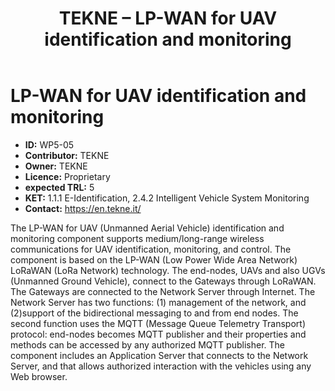 ﻿---title: TEKNE – LP-WAN for UAV identification and monitoringcomponentId: WP5-05tags: Long-range communication---# LP-WAN for UAV identification and monitoring- __ID:__ WP5-05- __Contributor:__ TEKNE- __Owner:__ TEKNE- __Licence:__ Proprietary- __expected TRL:__ 5- __KET:__ 1.1.1 E-Identification, 2.4.2 Intelligent Vehicle System Monitoring- __Contact:__ https://en.tekne.it/The LP-WAN for UAV (Unmanned Aerial Vehicle) identification and monitoring component supports medium/long-range wireless communications for UAV identification, monitoring, and control. The component is based on the LP-WAN (Low Power Wide Area Network) LoRaWAN (LoRa Network) technology.The end-nodes, UAVs and also UGVs (Unmanned Ground Vehicle), connect to the Gateways through LoRaWAN. The Gateways are connected to the Network Server through Internet. The Network Server has two functions: (1) management of the network, and (2)support of the bidirectional messaging to and from end nodes. The second function uses the MQTT (Message Queue Telemetry Transport) protocol: end-nodes becomes MQTT publisher and their properties and methods can be accessed by any authorized MQTT publisher.The component includes an Application Server that connects to the Network Server, and that allows authorized interaction with the vehicles using any Web browser.